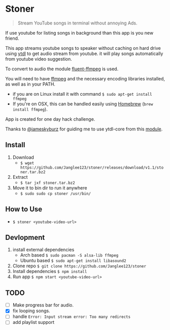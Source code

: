 # Stoner
> Stream YouTube songs in terminal without annoying Ads.

If use youtube for listing songs in background than this app is you new friend.

This app streams youtube songs to speaker without caching on hard drive using [ytdl]() to get audio stream from youtube. it will play songs automatically from youtube video suggestion.

To convert to audio the module [fluent-ffmpeg](https://github.com/schaermu/node-fluent-ffmpeg) is used.

You will need to have [ffmpeg](http://www.ffmpeg.org/) and the necessary encoding libraries installed, as well as in your PATH.

* if you are on Linux install it with command
`$ sudo apt-get install ffmpeg`
* If you're on OSX, this can be handled easily using [Homebrew](http://brew.sh/) (`brew install ffmpeg`).

App is created for one day hack challenge.

Thanks to [@jameskyburz](https://github.com/jameskyburz/) for guiding me to use ytdl-core from this [module](https://github.com/jameskyburz/youtube-audio-stream).

## Install

1. Download
    - `$ wget https://github.com/Janglee123/stoner/releases/download/v1.1/stoner.tar.bz2`
2. Extract
    - `$ tar jxf stoner.tar.bz2`
3. Move it to bin dir to run it anywhere
    - `$ sudo sudo cp stoner /usr/bin/`

## How to Use

- `$ stoner <youtube-video-url>`

## Devlopment

1. install external dependencies
    - Arch based
        `$ sudo pacman -S alsa-lib ffmpeg`
    - Ubuntu based
        `$ sudo apt-get install libasound2`
2. Clone repo
`$ git clone https://github.com/Janglee123/stoner`
3. Install dependencies
`$ npm install`
4. Run app
`$ npm start <youtube-video-url>` 

## TODO
- [ ] Make progress bar for audio.
- [x] fix looping songs.
- [ ] handle `Error: Input stream error: Too many redirects`
- [ ] add playlist support
